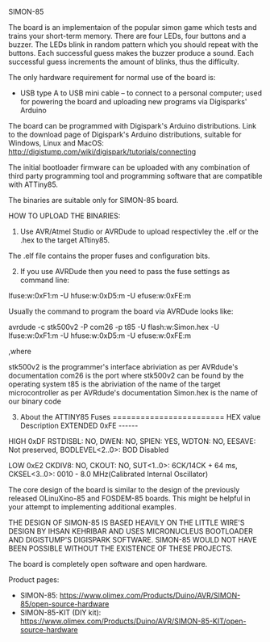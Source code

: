 SIMON-85

The board is an implementaion of the popular simon game which tests and trains your short-term memory. There are four LEDs, four buttons and a buzzer. The LEDs blink in random pattern which you should repeat with the buttons. Each successful guess makes the buzzer produce a sound. Each successful guess increments the amount of blinks, thus the difficulty.

The only hardware requirement for normal use of the board is:

- USB type A to USB mini cable – to connect to a personal computer; used for powering the board and uploading new programs via Digisparks' Arduino

The board can be programmed with Digispark's Arduino distributions. Link to the download page of Digispark's Arduino distributions, suitable for Windows, Linux and MacOS: http://digistump.com/wiki/digispark/tutorials/connecting

The initial bootloader firmware can be uploaded with any combination of third party programming tool and programming software that are compatible with ATTiny85.

The binaries are suitable only for SIMON-85 board.

HOW TO UPLOAD THE BINARIES:

1) Use AVR/Atmel Studio or AVRDude to upload respectivley the .elf or the .hex to the target ATtiny85.

The .elf file contains the proper fuses and configuration bits.

2) If you use AVRDude then you need to pass the fuse settings as command line:

lfuse:w:0xF1:m -U hfuse:w:0xD5:m -U efuse:w:0xFE:m
											
Usually the command to program the board via AVRDude looks like:

avrdude -c stk500v2 -P com26 -p t85 -U flash:w:Simon.hex -U lfuse:w:0xF1:m -U hfuse:w:0xD5:m -U efuse:w:0xFE:m

,where

stk500v2 is the programmer's interface abriviation as per AVRdude's documentation
com26 is the port where stk500v2 can be found by the operating system
t85 is the abriviation of the name of the target microcontroller as per AVRdude's documentation
Simon.hex is the name of our binary code

3) About the ATTINY85 Fuses
========================
				HEX value		Description
EXTENDED			0xFE		------

HIGH				0xDF		RSTDISBL: NO, DWEN: NO, SPIEN: YES, WDTON: NO,
								EESAVE: Not preserved, BODLEVEL<2..0>: BOD Disabled
								
LOW					0xE2		CKDIV8: NO,	CKOUT: NO, SUT<1..0>: 6CK/14CK + 64 ms,
								CKSEL<3..0>: 0010 - 8.0 MHz(Calibrated Internal Oscillator)

The core design of the board is similar to the design of the previously released OLinuXino-85 and FOSDEM-85 boards. This might be helpful in your attempt to implementing additional examples.

THE DESIGN OF SIMON-85 IS BASED HEAVILY ON THE LITTLE WIRE'S DESIGN BY IHSAN KEHRIBAR AND USES MICRONUCLEUS BOOTLOADER AND DIGISTUMP'S DIGISPARK SOFTWARE. SIMON-85 WOULD NOT HAVE BEEN POSSIBLE WITHOUT THE EXISTENCE OF THESE PROJECTS.

The board is completely open software and open hardware.

Product pages:

* SIMON-85: https://www.olimex.com/Products/Duino/AVR/SIMON-85/open-source-hardware
* SIMON-85-KIT (DIY kit): https://www.olimex.com/Products/Duino/AVR/SIMON-85-KIT/open-source-hardware
